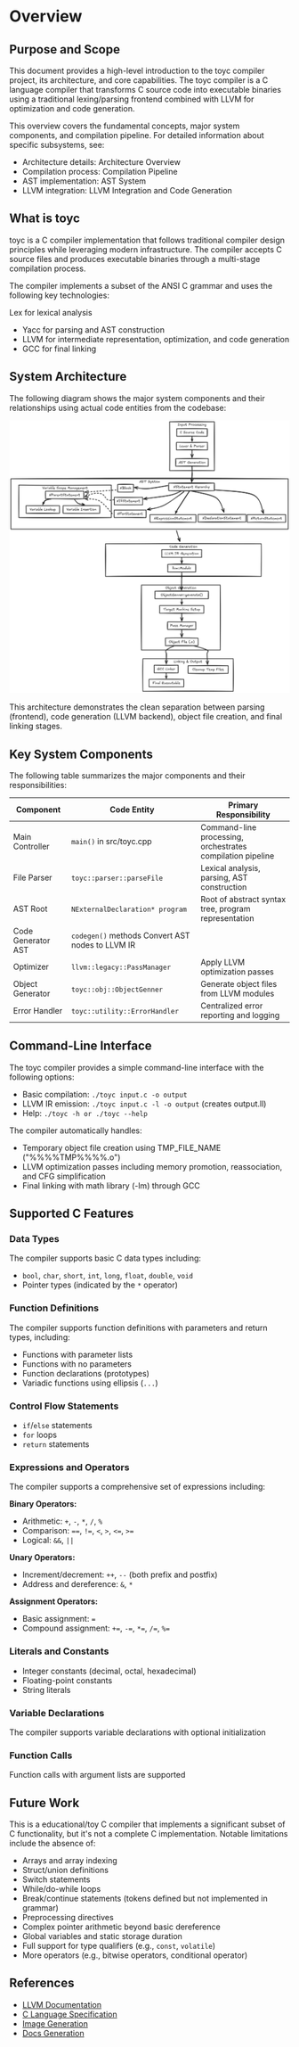 # Overview

## Purpose and Scope
This document provides a high-level introduction to the toyc compiler project, its architecture, and core capabilities. The toyc compiler is a C language compiler that transforms C source code into executable binaries using a traditional lexing/parsing frontend combined with LLVM for optimization and code generation.

This overview covers the fundamental concepts, major system components, and compilation pipeline. For detailed information about specific subsystems, see:

* Architecture details: Architecture Overview
* Compilation process: Compilation Pipeline
* AST implementation: AST System
* LLVM integration: LLVM Integration and Code Generation

## What is toyc
toyc is a C compiler implementation that follows traditional compiler design principles while leveraging modern infrastructure. The compiler accepts C source files and produces executable binaries through a multi-stage compilation process.

The compiler implements a subset of the ANSI C grammar and uses the following key technologies:

Lex for lexical analysis
* Yacc for parsing and AST construction
* LLVM for intermediate representation, optimization, and code generation
* GCC for final linking

## System Architecture
The following diagram shows the major system components and their relationships using actual code entities from the codebase:

![alt text](assets/system_structure.png)

This architecture demonstrates the clean separation between parsing (frontend), code generation (LLVM backend), object file creation, and final linking stages.

## Key System Components
The following table summarizes the major components and their responsibilities:

|Component|Code Entity|Primary Responsibility|
|---|---|---|
|Main Controller|`main()` in src/toyc.cpp|Command-line processing, orchestrates compilation pipeline|
|File Parser|`toyc::parser::parseFile`|Lexical analysis, parsing, AST construction|
|AST Root|`NExternalDeclaration* program`|Root of abstract syntax tree, program representation|
|Code Generator AST|`codegen()` methods	Convert AST nodes to LLVM IR
|Optimizer|`llvm::legacy::PassManager`|Apply LLVM optimization passes
|Object Generator|`toyc::obj::ObjectGenner`|Generate object files from LLVM modules
|Error Handler|`toyc::utility::ErrorHandler`|Centralized error reporting and logging|

## Command-Line Interface
The toyc compiler provides a simple command-line interface with the following options:

* Basic compilation: `./toyc input.c -o output`
* LLVM IR emission: `./toyc input.c -l -o output` (creates output.ll)
* Help: `./toyc -h or ./toyc --help`

The compiler automatically handles:

* Temporary object file creation using TMP_FILE_NAME ("%%%%TMP%%%%.o")
* LLVM optimization passes including memory promotion, reassociation, and CFG simplification
* Final linking with math library (-lm) through GCC

## Supported C Features
### Data Types
The compiler supports basic C data types including:
- `bool`, `char`, `short`, `int`, `long`, `float`, `double`, `void`
- Pointer types (indicated by the `*` operator)

### Function Definitions
The compiler supports function definitions with parameters and return types, including:
- Functions with parameter lists
- Functions with no parameters
- Function declarations (prototypes)
- Variadic functions using ellipsis (`...`)

### Control Flow Statements
- `if`/`else` statements
- `for` loops
- `return` statements

### Expressions and Operators
The compiler supports a comprehensive set of expressions including:

**Binary Operators:**
- Arithmetic: `+`, `-`, `*`, `/`, `%`
- Comparison: `==`, `!=`, `<`, `>`, `<=`, `>=`
- Logical: `&&`, `||`

**Unary Operators:**
- Increment/decrement: `++`, `--` (both prefix and postfix)
- Address and dereference: `&`, `*`

**Assignment Operators:**
- Basic assignment: `=`
- Compound assignment: `+=`, `-=`, `*=`, `/=`, `%=`

### Literals and Constants
- Integer constants (decimal, octal, hexadecimal)
- Floating-point constants
- String literals

### Variable Declarations
The compiler supports variable declarations with optional initialization

### Function Calls
Function calls with argument lists are supported

## Future Work
This is a educational/toy C compiler that implements a significant subset of C functionality, but it's not a complete C implementation. Notable limitations include the absence of:
- Arrays and array indexing
- Struct/union definitions
- Switch statements
- While/do-while loops
- Break/continue statements (tokens defined but not implemented in grammar)
- Preprocessing directives
- Complex pointer arithmetic beyond basic dereference
- Global variables and static storage duration
- Full support for type qualifiers (e.g., `const`, `volatile`)
- More operators (e.g., bitwise operators, conditional operator)

## References

- [LLVM Documentation](https://llvm.org/docs/)
- [C Language Specification](https://www.lysator.liu.se/c/ANSI-C-grammar-y.html)
- [Image Generation](https://excalidraw.com/)
- [Docs Generation](https://deepwiki.com/)